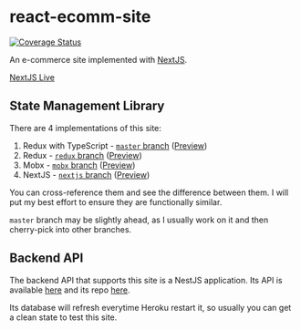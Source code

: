 # react-ecomm-site

[![Coverage Status](https://coveralls.io/repos/github/malcolm-kee/react-ecomm-site/badge.svg?branch=nextjs)](https://coveralls.io/github/malcolm-kee/react-ecomm-site?branch=nextjs)

An e-commerce site implemented with [NextJS].

[NextJS Live][nextjs-preview]

## State Management Library

There are 4 implementations of this site:

1. Redux with TypeScript - [`master` branch][master-branch] ([Preview][master-preview])
1. Redux - [`redux` branch][redux-branch] ([Preview][redux-preview])
1. Mobx - [`mobx` branch][mobx-branch] ([Preview][mobx-preview])
1. NextJS - [`nextjs` branch][nextjs-branch] ([Preview][nextjs-preview])

You can cross-reference them and see the difference between them. I will put my best effort to ensure they are functionally similar.

`master` branch may be slightly ahead, as I usually work on it and then cherry-pick into other branches.

## Backend API

The backend API that supports this site is a NestJS application. Its API is available [here][backend-api] and its repo [here][backend-api-repo].

Its database will refresh everytime Heroku restart it, so usually you can get a clean state to test this site.

[nextjs]: https://nextjs.org/
[master-branch]: https://github.com/malcolm-kee/react-ecomm-site/tree/master
[redux-branch]: https://github.com/malcolm-kee/react-ecomm-site/tree/redux
[mobx-branch]: https://github.com/malcolm-kee/react-ecomm-site/tree/mobx
[nextjs-branch]: https://github.com/malcolm-kee/react-ecomm-site/tree/nextjs
[backend-api]: https://ecomm-service.herokuapp.com/api/
[backend-api-repo]: https://github.com/malcolm-kee/ecomm-service
[master-preview]: https://shopit.space/
[redux-preview]: https://redux.shopit.space/
[mobx-preview]: https://mobx.shopit.space/
[nextjs-preview]: https://react-ecomm-site.now.sh/
